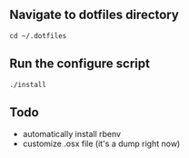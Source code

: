 ## Navigate to dotfiles directory

`cd ~/.dotfiles`

## Run the configure script

`./install`

## Todo

- automatically install rbenv
- customize .osx file (it's a dump right now)


